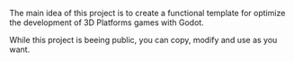The main idea of this project is to create a functional template for optimize the development of 3D Platforms games with Godot.

While this project is beeing public, you can copy, modify and use as you want.
